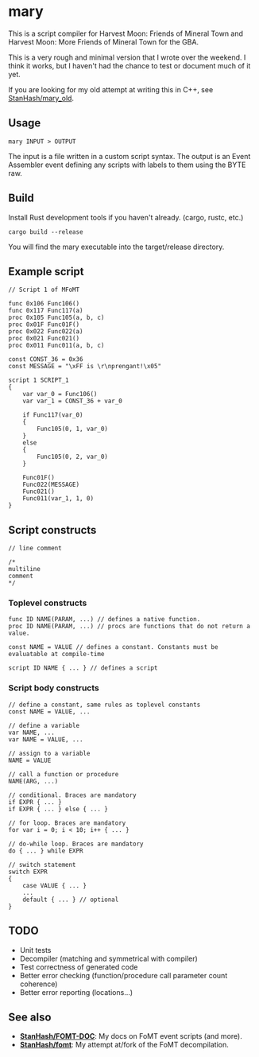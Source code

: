 # mary

This is a script compiler for Harvest Moon: Friends of Mineral Town and Harvest Moon: More Friends of Mineral Town for the GBA.

This is a very rough and minimal version that I wrote over the weekend. I think it works, but I haven't had the chance to test or document much of it yet.

If you are looking for my old attempt at writing this in C++, see [StanHash/mary_old][mary_old].

[mary_old]: https://github.com/StanHash/mary_old

## Usage

    mary INPUT > OUTPUT

The input is a file written in a custom script syntax. The output is an Event Assembler event defining any scripts with labels to them using the BYTE raw.

## Build

Install Rust development tools if you haven't already. (cargo, rustc, etc.)

    cargo build --release

You will find the mary executable into the target/release directory.

## Example script

    // Script 1 of MFoMT

    func 0x106 Func106()
    func 0x117 Func117(a)
    proc 0x105 Func105(a, b, c)
    proc 0x01F Func01F()
    proc 0x022 Func022(a)
    proc 0x021 Func021()
    proc 0x011 Func011(a, b, c)

    const CONST_36 = 0x36
    const MESSAGE = "\xFF is \r\nprengant!\x05"

    script 1 SCRIPT_1
    {
        var var_0 = Func106()
        var var_1 = CONST_36 + var_0

        if Func117(var_0)
        {
            Func105(0, 1, var_0)
        }
        else
        {
            Func105(0, 2, var_0)
        }

        Func01F()
        Func022(MESSAGE)
        Func021()
        Func011(var_1, 1, 0)
    }

## Script constructs

    // line comment

    /*
    multiline
    comment
    */

### Toplevel constructs

    func ID NAME(PARAM, ...) // defines a native function.
    proc ID NAME(PARAM, ...) // procs are functions that do not return a value.

    const NAME = VALUE // defines a constant. Constants must be evaluatable at compile-time

    script ID NAME { ... } // defines a script

### Script body constructs

    // define a constant, same rules as toplevel constants
    const NAME = VALUE, ...

    // define a variable
    var NAME, ...
    var NAME = VALUE, ...

    // assign to a variable
    NAME = VALUE

    // call a function or procedure
    NAME(ARG, ...)

    // conditional. Braces are mandatory
    if EXPR { ... }
    if EXPR { ... } else { ... }

    // for loop. Braces are mandatory
    for var i = 0; i < 10; i++ { ... }

    // do-while loop. Braces are mandatory
    do { ... } while EXPR

    // switch statement
    switch EXPR
    {
        case VALUE { ... }
        ...
        default { ... } // optional
    }

## TODO

- Unit tests
- Decompiler (matching and symmetrical with compiler)
- Test correctness of generated code
- Better error checking (function/procedure call parameter count coherence)
- Better error reporting (locations...)

## See also

- **[StanHash/FOMT-DOC][FOMT-DOC]**: My docs on FoMT event scripts (and more).
- **[StanHash/fomt][fomt]**: My attempt at/fork of the FoMT decompilation.

[FOMT-DOC]: https://github.com/StanHash/FOMT-DOC
[fomt]: https://github.com/StanHash/fomt
